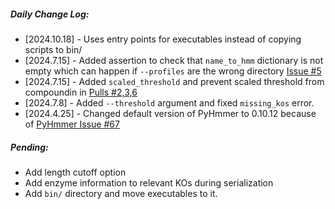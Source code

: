 ##### Daily Change Log:
* [2024.10.18] - Uses entry points for executables instead of copying scripts to bin/
* [2024.7.15] - Added assertion to check that `name_to_hmm` dictionary is not empty which can happen if `--profiles` are the wrong directory [Issue #5](https://github.com/jolespin/pykofamsearch/issues/5)
* [2024.7.15] - Added `scaled_threshold` and prevent scaled threshold from compoundin in [Pulls #2,3,6](https://github.com/jolespin/pykofamsearch/pull/6)
* [2024.7.8] - Added `--threshold` argument and fixed `missing_kos` error.
* [2024.4.25] - Changed default version of PyHmmer to 0.10.12 because of [PyHmmer Issue #67](https://github.com/althonos/pyhmmer/issues/67)

##### Pending: 
* Add length cutoff option
* Add enzyme information to relevant KOs during serialization
* Add `bin/` directory and move executables to it.


